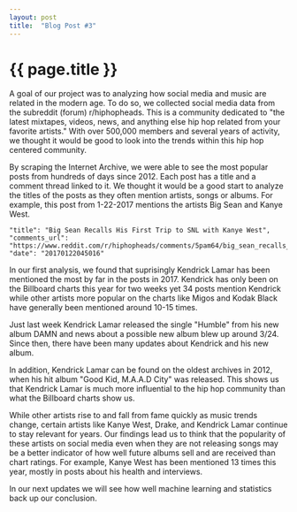 ```yaml
---
layout: post
title:  "Blog Post #3"
---
```

{{ page.title }}
================

A goal of our project was to analyzing how social media and music are related in
the modern age.
To do so, we collected social media data from the subreddit (forum) r/hiphopheads.
This is a community dedicated to "the latest mixtapes, videos, news, and anything else hip hop related from your favorite artists." With over 500,000 members and several years of
activity, we thought it would be good to look into the trends within this hip hop
centered community.

By scraping the Internet Archive, we were able to see the most popular posts 
from hundreds of days since 2012. Each post has a title and a comment thread
linked to it. We thought it would be a good start to analyze the titles of
the posts as they often mention artists, songs or albums. For example, this
post from 1-22-2017 mentions the artists Big Sean and Kanye West.

    "title": "Big Sean Recalls His First Trip to SNL with Kanye West",
    "comments_url": "https://www.reddit.com/r/hiphopheads/comments/5pam64/big_sean_recalls_his_first_trip_to_snl_with_kanye/",
    "date": "20170122045016"

In our first analysis, we found that suprisingly Kendrick Lamar has been
mentioned the most by far in the posts in 2017. Kendrick has only been on the
Billboard charts this year for two weeks yet 34 posts mention Kendrick
while other artists more popular on the charts like Migos and Kodak Black have
generally been mentioned around 10-15 times.

Just last week Kendrick Lamar released the single "Humble" from his new album
DAMN and news about a possible new album blew up around 3/24. Since then, there
have been many updates about Kendrick and his new album.

In addition, Kendrick Lamar can be found on the oldest archives in 2012, when
his hit album "Good Kid, M.A.A.D City" was released. This shows us that Kendrick Lamar
is much more influential to the hip hop community than what the Billboard
charts show us.

While other artists rise to and fall from fame quickly as music trends change,
certain artists like Kanye West, Drake, and Kendrick Lamar continue to stay relevant
for years. Our findings lead us to think that the popularity of these artists
on social media even when they are not releasing songs may be a better indicator
of how well future albums sell and are received than chart ratings. For example,
Kanye West has been mentioned 13 times this year, mostly in posts about his
health and interviews.


In our next updates we will see how well machine learning and statistics back up
our conclusion.